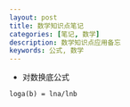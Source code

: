```yaml
---
layout: post
title: 数学知识点笔记
categories: [笔记, 数学]
description: 数学知识点应用备忘
keywords: 公式, 数学
---
```


- 对数换底公式

```
loga(b) = lna/lnb

```

